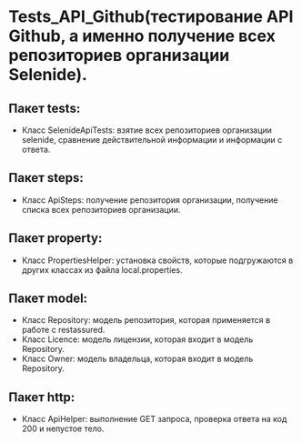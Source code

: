 # Tests_API_Github(тестирование API Github, а именно получение всех репозиториев организации Selenide).

## Пакет tests:
+ Класс SelenideApiTests: взятие всех репозиториев организации selenide, сравнение действительной информации и информации с ответа.
## Пакет steps:
+ Класс ApiSteps: получение репозитория организации, получение списка всех репозиториев организации.
## Пакет property:
+ Класс PropertiesHelper: установка свойств, которые подгружаются в других классах из файла local.properties.
## Пакет model:
+ Класс Repository: модель репозитория, которая применяется в работе с restassured.
+ Класс Licence: модель лицензии, которая входит в модель Repository.
+ Класс Owner: модель владельца, которая входит в модель Repository.
## Пакет http:
+ Класс ApiHelper: выполнение GET запроса, проверка ответа на код 200 и непустое тело.
  
